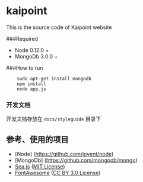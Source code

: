 # kaipoint
This is the source code of Kaipoint website

###Required

* Node 0.12.0 +
* MongoDb 3.0.0 +

###How to run
        
        sudo apt-get install mongodb
        npm install
        node app.js
### 开发文档

开发文档存放在 `docs/styleguide` 目录下

## 参考、使用的项目

* [Node] (https://github.com/joyent/node)
* [MongoDb] (https://github.com/mongodb/mongo)
* [Sea.js](https://github.com/seajs/seajs) ([MIT License](https://github.com/seajs/seajs/blob/master/LICENSE.md))
* [FontAwesome](https://github.com/FortAwesome/Font-Awesome/) ([CC BY 3.0 License](http://creativecommons.org/licenses/by/3.0/))
